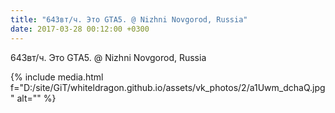 ```yaml
---
title: "643вт/ч. Это GTA5. @ Nizhni Novgorod, Russia"
date: 2017-03-28 00:12:00 +0300
---
```


643вт/ч. Это GTA5. @ Nizhni Novgorod, Russia

{% include media.html f="D:/site/GiT/whiteldragon.github.io/assets/vk_photos/2/a1Uwm_dchaQ.jpg" alt="" %}
